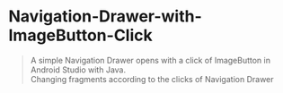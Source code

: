 # Navigation-Drawer-with-ImageButton-Click
>A simple Navigation Drawer opens with a click of ImageButton in Android Studio with Java.<br>
>Changing fragments according to the clicks of Navigation Drawer

